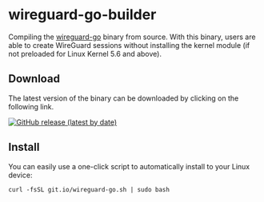 # wireguard-go-builder

Compiling the [wireguard-go](https://git.zx2c4.com/wireguard-go/) binary from source. With this binary, users are able to create WireGuard sessions without installing the kernel module (if not preloaded for Linux Kernel 5.6 and above).

## Download

The latest version of the binary can be downloaded by clicking on the following link.

[![GitHub release (latest by date)](https://img.shields.io/github/v/release/P3TERX/wireguard-go-builder?style=for-the-badge&label=Download)](https://github.com/P3TERX/wireguard-go-builder/releases/latest)

## Install

You can easily use a one-click script to automatically install to your Linux device:

```
curl -fsSL git.io/wireguard-go.sh | sudo bash
```
